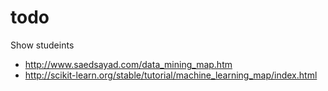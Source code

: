 # todo

Show studeints

- http://www.saedsayad.com/data_mining_map.htm
- http://scikit-learn.org/stable/tutorial/machine_learning_map/index.html

